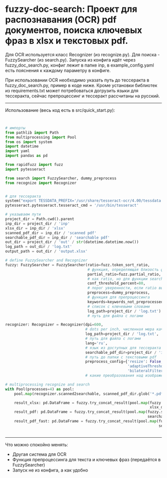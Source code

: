 # fuzzy-doc-search: Проект для распознавания (OCR) pdf документов, поиска ключевых фраз в xlsx и текстовых pdf.

Для OCR используется класс Recognizer (из recognize.py). Для поиска - FuzzySearcher (из search.py).
Запуска из конфига идёт через fuzzy_doc_search.py, конфиг лежит в папке inp, в example_config.yaml есть пояснения к каждому параметру в конфиге.

При использовании OCR необходимо указать путь до тессеракта в fuzzy_doc_search.py, пример в коде ниже. Кроме установки библиотек из requirements.txt может потребоваться догрузить языки для тессеракта, сейчас препроцессинг и тессеракт рассчитаны на русский.

____

Использование (весь код есть в src/quick_start.py):

```python


# импорты
from pathlib import Path
from multiprocessing import Pool
from os import system
import datetime
import yaml
import pandas as pd

from rapidfuzz import fuzz
import pytesseract

from search import FuzzySearcher, dummy_preprocess
from recognize import Recognizer


# для тессеракта
system("export TESSDATA_PREFIX='/usr/share/tesseract-ocr/4.00/tessdata'")
pytesseract.pytesseract.tesseract_cmd = '/usr/bin/tesseract'

# указываем пути
project_dir = Path.cwd().parent
inp_dir = project_dir / 'inp'
xlsx_dir = inp_dir / 'xlsx'
scanned_pdf_dir = inp_dir / 'scanned pdf'
searchable_pdf_dir = inp_dir / 'searchable pdf'
out_dir = project_dir / 'out' / str(datetime.datetime.now())
log_path = out_dir / 'log.txt'
output_path = out_dir / 'output.xlsx'

# define FuzzySearcher and Recognizer
fuzzy: FuzzySearcher = FuzzySearcher(ratio=fuzz.token_sort_ratio,        
                                     # функция, определяющая близость фраз с значениями в (0, 100)
                                     partial_ratio=fuzz.partial_ratio,
                                     # как ratio, но для функции search_in_pdf_fast
                                     conf_threshold_percent=80,
                                     # порог уверенности, если ratio выше погрога, то фраза считается найденной
                                     preprocess=dummy_preprocess,
                                     # функция для препроцессинга
                                     keywords=keywords_not_preprocessed,
                                     # список с ключевыми словами
                                     log_path=project_dir / 'log.txt')
                                     # путь для файла с логами

recognizer: Recognizer = Recognizer(dpi=600,
                                    # dots per inch, численная мера качества фото при распознавании, 300-600 рекомендуется
                                    log_path=project_dir / 'log.txt',
                                    # путь для файла с логами
                                    lang='ru',
                                    # язык из доступных для тессеракта
                                    searchable_pdf_dir=project_dir / 'inp' / 'searchable pdf',
                                    # путь до папки с текстовыми pdf
                                    preprocess_config={'resize': False,
                                                       'adaptiveThreshold': False,
                                                       'bilateralFilter': False})
                                    # какие преобразования над изображениями из Recognizer.image_preprocess применять

# multiprocessing recognize and search
with Pool(processes=4) as pool:
    pool.map(recognizer.scanned2searchable, scanned_pdf_dir.glob('*.pdf'))

    result_xlsx: pd.DataFrame = fuzzy.try_concat_result(pool.map(fuzzy.search_in_xlsx,
                                                                 xlsx_dir.glob('*.xlsx')))
    result_pdf: pd.DataFrame = fuzzy.try_concat_result(pool.map(fuzzy.search_in_pdf,
                                                                searchable_pdf_dir.glob('*.pdf')))
    result_pdf_fast: pd.DataFrame = fuzzy.try_concat_result(pool.map(fuzzy.search_in_pdf_fast,
                                                                     searchable_pdf_dir.glob('*.pdf')))
                                                                     
```
____

Что можно спокойно менять:
- Другая система для OCR
- Функция препроцессинга для текста и ключевых фраз (передаётся в FuzzySearcher)
- Запуск не из конфига, а как удобно
